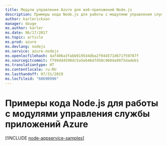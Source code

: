 ```yaml
---
title: Модули управления Azure для веб-приложений Node.js
description: Примеры кода Node.js для работы с модулями управления службы приложений Azure
author: karlerickson
manager: douge
ms.author: karler
ms.date: 06/17/2017
ms.topic: article
ms.prod: azure
ms.devlang: nodejs
ms.service: azure-nodejs
ms.openlocfilehash: 4af406a3fabb919544dba2f944571d671f59787f
ms.sourcegitcommit: f799dd4590dc5a5e646d7d50c9604a9975dadeb1
ms.translationtype: HT
ms.contentlocale: ru-RU
ms.lasthandoff: 07/31/2019
ms.locfileid: "68690996"
---
```

# <a name="nodejs-code-samples-for-azure-app-service-management-modules"></a>Примеры кода Node.js для работы с модулями управления службы приложений Azure

[!INCLUDE [node-appservice-samples](includes/appservice-samples.md)]